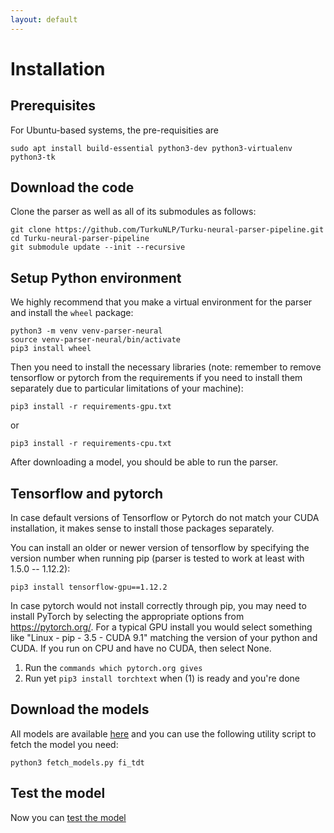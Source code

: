 ```yaml
---
layout: default
---
```


# Installation

## Prerequisites

For Ubuntu-based systems, the pre-requisities are

    sudo apt install build-essential python3-dev python3-virtualenv python3-tk

## Download the code

Clone the parser as well as all of its submodules as follows:

    git clone https://github.com/TurkuNLP/Turku-neural-parser-pipeline.git
    cd Turku-neural-parser-pipeline
    git submodule update --init --recursive

## Setup Python environment

We highly recommend that you make a virtual environment for the parser and install the `wheel` package:

    python3 -m venv venv-parser-neural
    source venv-parser-neural/bin/activate
    pip3 install wheel

Then you need to install the necessary libraries (note: remember to remove tensorflow or pytorch from the requirements if you need to install them separately due to particular limitations of your machine):

    pip3 install -r requirements-gpu.txt

or
   
    pip3 install -r requirements-cpu.txt
    
After downloading a model, you should be able to run the parser.

## Tensorflow and pytorch

In case default versions of Tensorflow or Pytorch do not match your CUDA installation, it makes sense to install those packages separately.

You can install an older or newer version of tensorflow by specifying the version number when running pip (parser is tested to work at least with 1.5.0 -- 1.12.2):

    pip3 install tensorflow-gpu==1.12.2

In case pytorch would not install correctly through pip, you may need to install PyTorch by selecting the appropriate options from https://pytorch.org/. For a typical
GPU install you would select something like "Linux - pip - 3.5 - CUDA 9.1" matching the version of your python and CUDA. If you run on CPU and have no CUDA, then select None.

1. Run the `commands which pytorch.org gives`
2. Run yet `pip3 install torchtext` when (1) is ready and you're done

## Download the models

All models are available [here](http://bionlp-www.utu.fi/dep-parser-models) and you can use the following utility script to fetch the model you need:

    python3 fetch_models.py fi_tdt

## Test the model

Now you can [test the model](index.md#running-the-parser--short-version)
